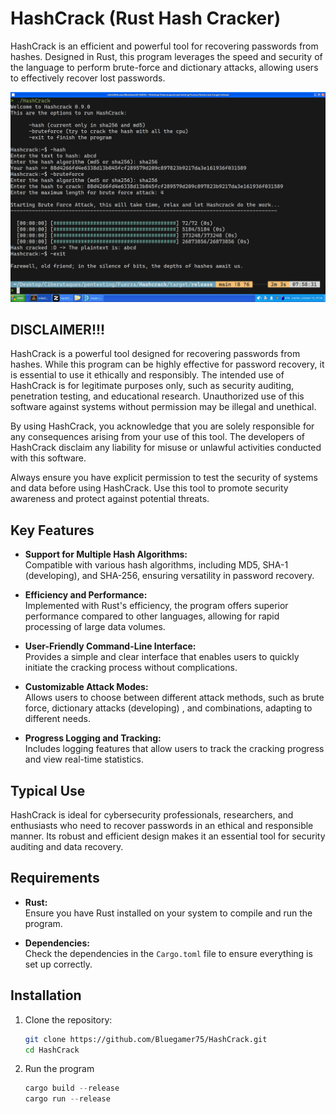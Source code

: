 # HashCrack (Rust Hash Cracker)

HashCrack is an efficient and powerful tool for recovering passwords from hashes. Designed in Rust, this program leverages the speed and security of the language to perform brute-force and dictionary attacks, allowing users to effectively recover lost passwords.

![Rust Hash Cracker Example](media/HashCrackprueba.png)

## DISCLAIMER!!!

HashCrack is a powerful tool designed for recovering passwords from hashes. While this program can be highly effective for password recovery, it is essential to use it ethically and responsibly. The intended use of HashCrack is for legitimate purposes only, such as security auditing, penetration testing, and educational research. Unauthorized use of this software against systems without permission may be illegal and unethical.

By using HashCrack, you acknowledge that you are solely responsible for any consequences arising from your use of this tool. The developers of HashCrack disclaim any liability for misuse or unlawful activities conducted with this software.

Always ensure you have explicit permission to test the security of systems and data before using HashCrack. Use this tool to promote security awareness and protect against potential threats.

## Key Features

- **Support for Multiple Hash Algorithms:**  
  Compatible with various hash algorithms, including MD5, SHA-1 (developing), and SHA-256, ensuring versatility in password recovery.

- **Efficiency and Performance:**  
  Implemented with Rust's efficiency, the program offers superior performance compared to other languages, allowing for rapid processing of large data volumes.

- **User-Friendly Command-Line Interface:**  
  Provides a simple and clear interface that enables users to quickly initiate the cracking process without complications.

- **Customizable Attack Modes:**  
  Allows users to choose between different attack methods, such as brute force, dictionary attacks (developing) , and combinations, adapting to different needs.

- **Progress Logging and Tracking:**  
  Includes logging features that allow users to track the cracking progress and view real-time statistics.

## Typical Use

HashCrack is ideal for cybersecurity professionals, researchers, and enthusiasts who need to recover passwords in an ethical and responsible manner. Its robust and efficient design makes it an essential tool for security auditing and data recovery.

## Requirements

- **Rust:**  
  Ensure you have Rust installed on your system to compile and run the program.

- **Dependencies:**  
  Check the dependencies in the `Cargo.toml` file to ensure everything is set up correctly.

## Installation

1. Clone the repository:

   ```bash
   git clone https://github.com/Bluegamer75/HashCrack.git
   cd HashCrack

2. Run the program

    ```rust
    cargo build --release
    cargo run --release

